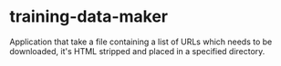 training-data-maker
===================

Application that take a file containing a list of URLs which needs to be downloaded, it&#39;s HTML stripped and placed in a specified directory. 